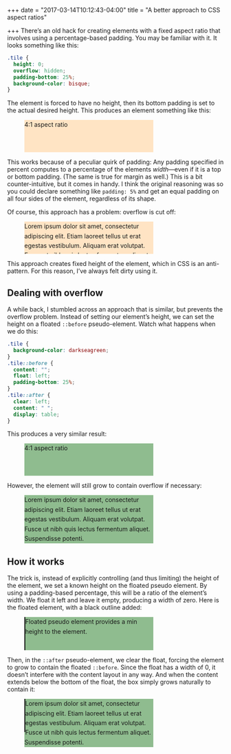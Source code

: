 +++
date = "2017-03-14T10:12:43-04:00"
title = "A better approach to CSS aspect ratios"

+++
There’s an old hack for creating elements with a fixed aspect ratio that involves using a percentage-based padding. You may be familiar with it. It looks something like this:

```css
.tile {
  height: 0;
  overflow: hidden;
  padding-bottom: 25%;
  background-color: bisque;
}
```

The element is forced to have no height, then its bottom padding is set to the actual desired height. This produces an element something like this:

<figure class="-demo-container">
  <div class="-demo1">
    4:1 aspect ratio
  </div>
</figure>

This works because of a peculiar quirk of padding: Any padding specified in percent computes to a percentage of the elements *width*&mdash;even if it is a top or bottom padding. (The same is true for margin as well.) This is a bit counter-intuitive, but it comes in handy. I think the original reasoning was so you could declare something like `padding: 5%` and get an equal padding on all four sides of the element, regardless of its shape.

Of course, this approach has a problem: overflow is cut off:

<figure class="-demo-container">
  <div class="-demo1">
    Lorem ipsum dolor sit amet, consectetur adipiscing elit. Etiam laoreet tellus ut erat egestas vestibulum. Aliquam erat volutpat. Fusce ut nibh quis lectus fermentum aliquet. Suspendisse potenti.
  </div>
</figure>

This approach creates fixed height of the element, which in CSS is an anti-pattern. For this reason, I’ve always felt dirty using it.

## Dealing with overflow

A while back, I stumbled across an approach that is similar, but prevents the overflow problem. Instead of setting our element’s height, we can set the height on a floated `::before` pseudo-element. Watch what happens when we do this:

```css
.tile {
  background-color: darkseagreen;
}
.tile::before {
  content: "";
  float: left;
  padding-bottom: 25%;
}
.tile::after {
  clear: left;
  content: " ";
  display: table;
}
```

This produces a very similar result:

<figure class="-demo-container">
  <div class="-demo2">
    4:1 aspect ratio
  </div>
</figure>

However, the element will still grow to contain overflow if necessary:

<figure class="-demo-container">
  <div class="-demo2">
    Lorem ipsum dolor sit amet, consectetur adipiscing elit. Etiam laoreet tellus ut erat egestas vestibulum. Aliquam erat volutpat. Fusce ut nibh quis lectus fermentum aliquet. Suspendisse potenti.
  </div>
</figure>

## How it works

The trick is, instead of explicitly controlling (and thus limiting) the height of the element, we set a known height on the floated pseudo element. By using a padding-based percentage, this will be a ratio of the element’s width. We float it left and leave it empty, producing a width of zero. Here is the floated element, with a black outline added:

<figure class="-demo-container">
  <div class="-demo3">
    Floated pseudo element provides a min height to the element.
  </div>
</figure>

Then, in the `::after` pseudo-element, we clear the float, forcing the element to grow to contain the floated `::before`. Since the float has a width of 0, it doesn’t interfere with the content layout in any way.  And when the content extends below the bottom of the float, the box simply grows naturally to contain it:

<figure class="-demo-container">
  <div class="-demo3">
    Lorem ipsum dolor sit amet, consectetur adipiscing elit. Etiam laoreet tellus ut erat egestas vestibulum. Aliquam erat volutpat. Fusce ut nibh quis lectus fermentum aliquet. Suspendisse potenti.
  </div>
</figure>


<style>
  .-demo-container {
    max-width: 300px;
    line-height: 1.6;
  }

  .-demo1 {
    height: 0;
    overflow: hidden;
    padding-bottom: 25%;
    background-color: bisque;
  }

  .-demo2 {
    background-color: darkseagreen;
    line-height: 1.6;
  }
  .-demo2::before {
    content: "";
    float: left;
    padding-bottom: 25%;
  }
  .-demo2::after {
    clear: left;
    content: " ";
    display: table;
  }

  .-demo3 {
    background-color: darkseagreen;
    line-height: 1.6;
  }
  .-demo3::before {
    content: "";
    float: left;
    padding-bottom: 25%;
    border: 1px solid black;
  }
  .-demo3::after {
    clear: left;
    content: " ";
    display: table;
  }
</style>
